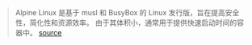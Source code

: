 > Alpine Linux 是基于 musl 和 BusyBox 的 Linux 发行版，旨在提高安全性，简化性和资源效率。 由于其体积小，通常用于提供快速启动时间的容器中。 [source](https://en.wikipedia.org/wiki/Alpine_Linux)
